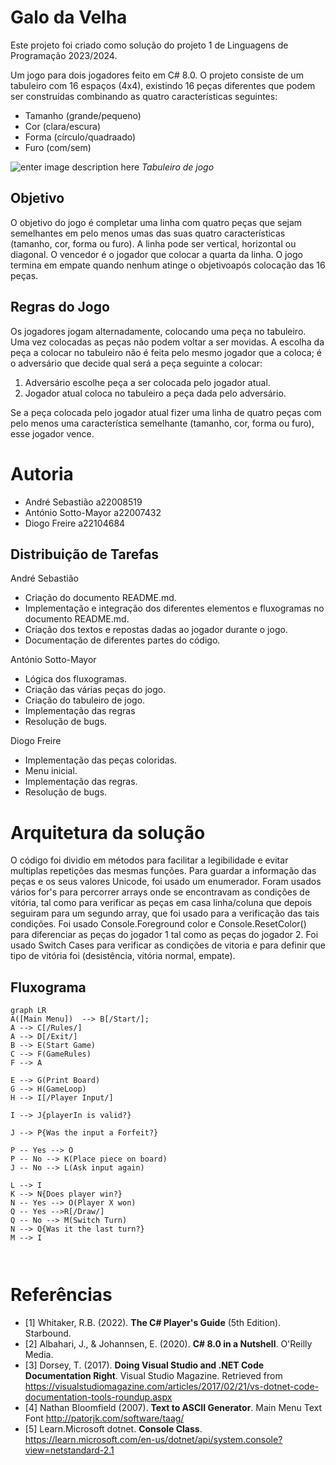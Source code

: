 ﻿#  Galo da Velha
Este projeto foi criado como solução do projeto 1 de Linguagens de Programação 2023/2024.

Um jogo para dois jogadores feito em C# 8.0. O projeto consiste de um tabuleiro com 16 espaços (4x4), existindo 16 peças diferentes que podem ser construídas combinando as quatro características seguintes:
 - Tamanho (grande/pequeno)
 - Cor (clara/escura)
 - Forma (círculo/quadraado)
 - Furo (com/sem)

 ![enter image description here](https://cdn.discordapp.com/attachments/896402269015265330/1226573913916702790/image.png?ex=662542f9&is=6612cdf9&hm=c192e5b4f62977005403c496c3b1caa2698a0f1d55361b9c7c207d702b64100f&)
*Tabuleiro de jogo*
## Objetivo
O objetivo do jogo é completar uma linha com quatro peças que sejam semelhantes em pelo menos umas das suas quatro características (tamanho, cor, forma ou furo). A linha pode ser vertical, horizontal ou diagonal. O vencedor é o jogador que colocar a quarta da linha. O jogo termina em empate quando nenhum atinge o objetivoapós colocação das 16 peças.

## Regras do Jogo
Os jogadores jogam alternadamente, colocando uma peça no tabuleiro. Uma vez colocadas as peças não podem voltar a ser movidas.
A escolha da peça a colocar no tabuleiro não é feita pelo mesmo jogador que a coloca; é o adversário que decide qual será a peça seguinte a colocar:
1. Adversário escolhe peça a ser colocada pelo jogador atual.
2. Jogador atual coloca no tabuleiro a peça dada pelo adversário.

Se a peça colocada pelo jogador atual fizer uma linha de quatro peças com pelo menos uma característica semelhante (tamanho, cor, forma ou furo), esse jogador vence.

# Autoria

- André Sebastião a22008519
- António Sotto-Mayor a22007432
- Diogo Freire a22104684

## Distribuição de Tarefas
André Sebastião
 - Criação do documento README.md.
 - Implementação e integração dos diferentes elementos e fluxogramas no documento README.md.
 - Criação dos textos e repostas dadas ao jogador durante o jogo.
 - Documentação de diferentes partes do código.
 
António Sotto-Mayor
- Lógica dos fluxogramas.
- Criação das várias peças do jogo.
- Criação do tabuleiro de jogo.
- Implementação das regras
- Resolução de bugs.

Diogo Freire
- Implementação das peças coloridas.
- Menu inicial.
- Implementação das regras.
- Resolução de bugs.

# Arquitetura da solução
O código foi dividio em métodos para facilitar a legibilidade e evitar multiplas repetições das mesmas funções.
Para guardar a informação das peças e os seus valores Unicode, foi usado um enumerador.
Foram usados vários for's para percorrer arrays onde se encontravam as condições de vitória, tal como para verificar as peças em casa linha/coluna que depois seguiram para um segundo array, que foi usado para a verificação das tais condições.
Foi usado Console.Foreground color e Console.ResetColor() para diferenciar as peças do jogador 1 tal como as peças do jogador 2.
Foi usado Switch Cases para verificar as condições de vitoria e para definir que tipo de vitória foi (desistência, vitória normal, empate).


## Fluxograma

```mermaid
graph LR
A([Main Menu])  --> B[/Start/];
A --> C[/Rules/]
A --> D[/Exit/]
B --> E(Start Game)
C --> F(GameRules)
F --> A

E --> G(Print Board)
G --> H(GameLoop)
H --> I[/Player Input/]

I --> J{playerIn is valid?}

J --> P{Was the input a Forfeit?}

P -- Yes --> O
P -- No --> K(Place piece on board)
J -- No --> L(Ask input again)

L --> I
K --> N{Does player win?}
N -- Yes --> O(Player X won)
Q -- Yes -->R[/Draw/]
Q -- No --> M(Switch Turn)
N --> Q{Was it the last turn?}
M --> I 



```


# Referências
- [1] Whitaker, R.B. (2022). **The C# Player's Guide** (5th Edition). Starbound.
- [2] Albahari, J., & Johannsen, E. (2020). **C# 8.0 in a Nutshell**. O'Reilly Media.
- [3] Dorsey, T. (2017). **Doing Visual Studio and .NET Code Documentation Right**. Visual Studio Magazine. Retrieved from https://visualstudiomagazine.com/articles/2017/02/21/vs-dotnet-code-documentation-tools-roundup.aspx
- [4] Nathan Bloomfield (2007). **Text to ASCII Generator**. Main Menu Text Font http://patorjk.com/software/taag/
- [5] Learn.Microsoft dotnet. **Console Class**. https://learn.microsoft.com/en-us/dotnet/api/system.console?view=netstandard-2.1